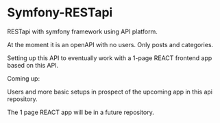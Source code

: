 # Symfony-RESTapi

RESTapi with symfony framework using API platform.

At the moment it is an openAPI with no users. Only posts and categories.

Setting up this API to eventually work with a 1-page REACT frontend app based on this API. 

Coming up: 

Users and more basic setups in prospect of the upcoming app in this api repository.

The 1 page REACT app will be in a future repository.
